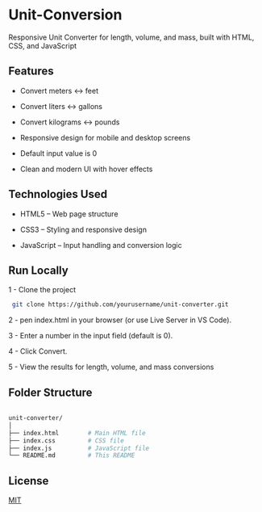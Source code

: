 
#  Unit-Conversion
Responsive Unit Converter for length, volume, and mass, built with HTML, CSS, and JavaScript


## Features

- Convert meters ↔ feet

 - Convert liters ↔ gallons

- Convert kilograms ↔ pounds

- Responsive design for mobile and desktop screens

- Default input value is 0

- Clean and modern UI with hover effects

## Technologies Used

 - HTML5 – Web page structure

- CSS3 – Styling and responsive design

 - JavaScript – Input handling and conversion logic
## Run Locally

1 - Clone the project

```bash
 git clone https://github.com/yourusername/unit-converter.git

```
2 - pen index.html in your browser (or use Live Server in VS Code).

3 - Enter a number in the input field (default is 0).

4 - Click Convert.

5 - View the results for length, volume, and mass conversions



## Folder Structure

```bash

unit-converter/
│
├── index.html        # Main HTML file
├── index.css         # CSS file
├── index.js          # JavaScript file
└── README.md         # This README
```
## License

[MIT](https://choosealicense.com/licenses/mit/)

